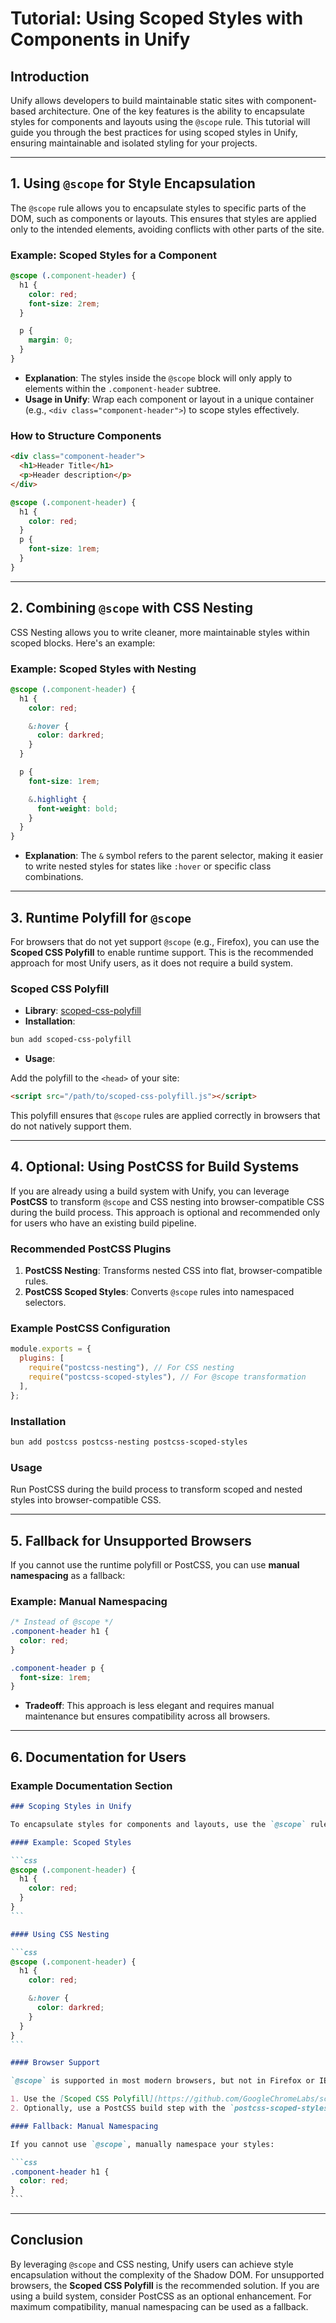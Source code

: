 # Tutorial: Using Scoped Styles with Components in Unify

## Introduction

Unify allows developers to build maintainable static sites with component-based architecture. One of the key features is the ability to encapsulate styles for components and layouts using the `@scope` rule. This tutorial will guide you through the best practices for using scoped styles in Unify, ensuring maintainable and isolated styling for your projects.

---

## 1. Using `@scope` for Style Encapsulation

The `@scope` rule allows you to encapsulate styles to specific parts of the DOM, such as components or layouts. This ensures that styles are applied only to the intended elements, avoiding conflicts with other parts of the site.

### Example: Scoped Styles for a Component

```css
@scope (.component-header) {
  h1 {
    color: red;
    font-size: 2rem;
  }

  p {
    margin: 0;
  }
}
```

- **Explanation**: The styles inside the `@scope` block will only apply to elements within the `.component-header` subtree.
- **Usage in Unify**: Wrap each component or layout in a unique container (e.g., `<div class="component-header">`) to scope styles effectively.

### How to Structure Components

```html
<div class="component-header">
  <h1>Header Title</h1>
  <p>Header description</p>
</div>
```

```css
@scope (.component-header) {
  h1 {
    color: red;
  }
  p {
    font-size: 1rem;
  }
}
```

---

## 2. Combining `@scope` with CSS Nesting

CSS Nesting allows you to write cleaner, more maintainable styles within scoped blocks. Here's an example:

### Example: Scoped Styles with Nesting

```css
@scope (.component-header) {
  h1 {
    color: red;

    &:hover {
      color: darkred;
    }
  }

  p {
    font-size: 1rem;

    &.highlight {
      font-weight: bold;
    }
  }
}
```

- **Explanation**: The `&` symbol refers to the parent selector, making it easier to write nested styles for states like `:hover` or specific class combinations.

---

## 3. Runtime Polyfill for `@scope`

For browsers that do not yet support `@scope` (e.g., Firefox), you can use the **Scoped CSS Polyfill** to enable runtime support. This is the recommended approach for most Unify users, as it does not require a build system.

### Scoped CSS Polyfill

- **Library**: [scoped-css-polyfill](https://github.com/GoogleChromeLabs/scoped-css-polyfill)
- **Installation**:

```bash
bun add scoped-css-polyfill
```

- **Usage**:

Add the polyfill to the `<head>` of your site:

```html
<script src="/path/to/scoped-css-polyfill.js"></script>
```

This polyfill ensures that `@scope` rules are applied correctly in browsers that do not natively support them.

---

## 4. Optional: Using PostCSS for Build Systems

If you are already using a build system with Unify, you can leverage **PostCSS** to transform `@scope` and CSS nesting into browser-compatible CSS during the build process. This approach is optional and recommended only for users who have an existing build pipeline.

### Recommended PostCSS Plugins

1. **PostCSS Nesting**: Transforms nested CSS into flat, browser-compatible rules.
2. **PostCSS Scoped Styles**: Converts `@scope` rules into namespaced selectors.

### Example PostCSS Configuration

```javascript
module.exports = {
  plugins: [
    require("postcss-nesting"), // For CSS nesting
    require("postcss-scoped-styles"), // For @scope transformation
  ],
};
```

### Installation

```bash
bun add postcss postcss-nesting postcss-scoped-styles
```

### Usage

Run PostCSS during the build process to transform scoped and nested styles into browser-compatible CSS.

---

## 5. Fallback for Unsupported Browsers

If you cannot use the runtime polyfill or PostCSS, you can use **manual namespacing** as a fallback:

### Example: Manual Namespacing

```css
/* Instead of @scope */
.component-header h1 {
  color: red;
}

.component-header p {
  font-size: 1rem;
}
```

- **Tradeoff**: This approach is less elegant and requires manual maintenance but ensures compatibility across all browsers.

---

## 6. Documentation for Users

### Example Documentation Section

````markdown
### Scoping Styles in Unify

To encapsulate styles for components and layouts, use the `@scope` rule and CSS nesting. This ensures styles are applied only to specific parts of your site.

#### Example: Scoped Styles

```css
@scope (.component-header) {
  h1 {
    color: red;
  }
}
```

#### Using CSS Nesting

```css
@scope (.component-header) {
  h1 {
    color: red;

    &:hover {
      color: darkred;
    }
  }
}
```

#### Browser Support

`@scope` is supported in most modern browsers, but not in Firefox or IE. To ensure compatibility:

1. Use the [Scoped CSS Polyfill](https://github.com/GoogleChromeLabs/scoped-css-polyfill) for runtime support.
2. Optionally, use a PostCSS build step with the `postcss-scoped-styles` plugin if you already have a build system.

#### Fallback: Manual Namespacing

If you cannot use `@scope`, manually namespace your styles:

```css
.component-header h1 {
  color: red;
}
```

````

---

## Conclusion

By leveraging `@scope` and CSS nesting, Unify users can achieve style encapsulation without the complexity of the Shadow DOM. For unsupported browsers, the **Scoped CSS Polyfill** is the recommended solution. If you are using a build system, consider PostCSS as an optional enhancement. For maximum compatibility, manual namespacing can be used as a fallback.

